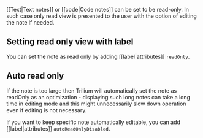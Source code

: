 [[Text|Text notes]] or [[code|Code notes]] can be set to be read-only. In such case only read view is presented to the user with the option of editing the note if needed.

## Setting read only view with label

You can set the note as read only by adding [[label|attributes]] `readOnly`.

## Auto read only

If the note is too large then Trilium will automatically set the note as readOnly as an optimization - displaying such long notes can take a long time in editing mode and this might unnecessarily slow down operation even if editing is not necessary.

If you want to keep specific note automatically editable, you can add [[label|attributes]] `autoReadOnlyDisabled`.